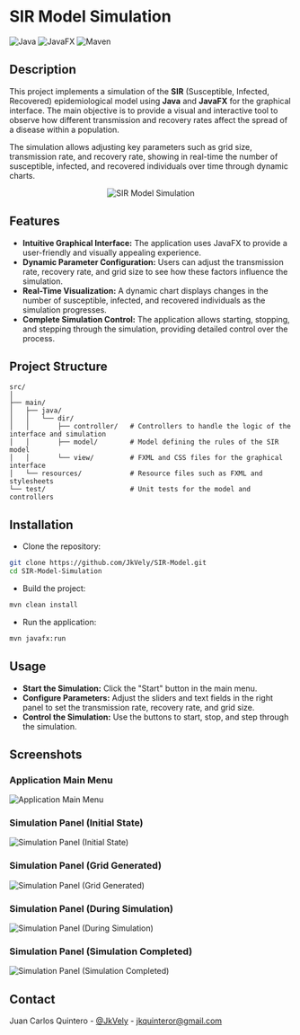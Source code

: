 # SIR Model Simulation

![Java](https://img.shields.io/badge/Java-ED8B00?style=for-the-badge&logo=java&logoColor=white)
![JavaFX](https://img.shields.io/badge/JavaFX-3776AB?style=for-the-badge&logo=java&logoColor=white)
![Maven](https://img.shields.io/badge/Maven-C71A36?style=for-the-badge&logo=apache-maven&logoColor=white)

## Description

This project implements a simulation of the **SIR** (Susceptible, Infected, Recovered) epidemiological model using **Java** and **JavaFX** for the graphical interface. The main objective is to provide a visual and interactive tool to observe how different transmission and recovery rates affect the spread of a disease within a population.

The simulation allows adjusting key parameters such as grid size, transmission rate, and recovery rate, showing in real-time the number of susceptible, infected, and recovered individuals over time through dynamic charts.

<p align="center">
  <img alt="SIR Model Simulation" src="https://mattravenhall.github.io/assets/posts/SIRdiagram.png">
</p>

## Features

- **Intuitive Graphical Interface:** The application uses JavaFX to provide a user-friendly and visually appealing experience.
- **Dynamic Parameter Configuration:** Users can adjust the transmission rate, recovery rate, and grid size to see how these factors influence the simulation.
- **Real-Time Visualization:** A dynamic chart displays changes in the number of susceptible, infected, and recovered individuals as the simulation progresses.
- **Complete Simulation Control:** The application allows starting, stopping, and stepping through the simulation, providing detailed control over the process.

## Project Structure

```plaintext
src/
│
├── main/
│   ├── java/
│   │   └── dir/
│   │       ├── controller/   # Controllers to handle the logic of the interface and simulation
│   │       ├── model/        # Model defining the rules of the SIR model
│   │       └── view/         # FXML and CSS files for the graphical interface
│   └── resources/            # Resource files such as FXML and stylesheets
└── test/                     # Unit tests for the model and controllers
```

## Installation

- Clone the repository:
```bash
git clone https://github.com/JkVely/SIR-Model.git
cd SIR-Model-Simulation
```
- Build the project:
```bash
mvn clean install
```
- Run the application:
```bash
mvn javafx:run
```

## Usage

- **Start the Simulation:** Click the "Start" button in the main menu.
- **Configure Parameters:** Adjust the sliders and text fields in the right panel to set the transmission rate, recovery rate, and grid size.
- **Control the Simulation:** Use the buttons to start, stop, and step through the simulation.

## Screenshots

### Application Main Menu
<img alt="Application Main Menu" src="https://i.imgur.com/Z6kPHY4.png">

### Simulation Panel (Initial State)
<img alt="Simulation Panel (Initial State)" src="https://i.imgur.com/XPh6Rsg.png">

### Simulation Panel (Grid Generated)
<img alt="Simulation Panel (Grid Generated)" src="https://i.imgur.com/05yVCLl.png">

### Simulation Panel (During Simulation)
<img alt="Simulation Panel (During Simulation)" src="https://i.imgur.com/y4zZdqH.png">

### Simulation Panel (Simulation Completed)
<img alt="Simulation Panel (Simulation Completed)" src="https://i.imgur.com/gmLMyGc.jpg">

## Contact

Juan Carlos Quintero - [@JkVely](https://github.com/JkVely) - jkquinteror@gmail.com

